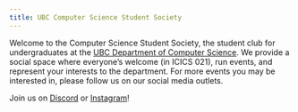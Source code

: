 ```yaml
---
title: UBC Computer Science Student Society
---
```


Welcome to the Computer Science Student Society, the student club for
undergraduates at the
[UBC Department of Computer Science](https://www.cs.ubc.ca/). We provide a
social space where everyone’s welcome (in ICICS 021), run events, and represent
your interests to the department. For more events you may be interested in, please follow us
on our social media outlets.
<br/>

Join us on <a id="discord-serverhttpsdiscordggxf3wbydubf" href="https://discord.gg/xF3WbYDubF" target="_blank" rel="noreferrer">Discord</a> or <a href="https://www.instagram.com/ubc_csss" target="_blank" rel="noreferrer">Instagram</a>!

<!-- APRIL FOOLS -->

<script>

const website =
`
<html>
    <head>
        <title>The Cube</title>
        <meta name="viewport" content="width=1024, initial-scale=1.0">
    </head>
    <body>
        <center>
            <table style="margin-top: 50px;">
                <tbody>
                    <tr>
                        <td><img src="/files/april_fools/cube.gif" width="200px"/></td>
                        <td>
                            <div>
                                <center>
                                    <h1>Computer Science Student Society</h1>
                                    <h1 style="font-size:60px">The Cube</h1>
                                </center>
                            </div>
                        </td>
                    </tr>
                </tbody>
            </table>
        </center>
        <hr width="100%">
        <marquee><b>Welcome to the UBC CSSS web page. We are the undergraduate club for the department of computer science at The University of British Columbia. Explore this web site to learn more about our club.</b></marquee>
        <center><a href="?aprilfools=disable">Go to main page.</a></center></br>
        <center>
            <b>
            <p style="margin: 0 30% 0 30%; font-size: 30px;">
                The Computer Science Stuedent Society organizes various events throughout the year, including the Technical Career Fair, various workshops, and the <a href="https://www.instagram.com/p/DG6NqMIyJsq/">end-of year CS Gala</a>. I will give $1,000.00 to any person who can disprove this.
            </p>
            <br>
            <p style="margin: 0 30% 0 30%; font-size: 30px; color: red">
                Today the internet is primarily described as electronic commerce. Before 1995 it was lauded as a so-called information superhighway.
            </p>
            <br>
            <p style="margin: 0 30% 0 30%; font-size: 30px;">
                Computer science is a pleasure . . . though also a hazard in the eyes (and minds) of some. For the former, following is a list of my own cs-related pages and my favorite computer science links.
            </p>
            <table style="border:1px solid black;">
                <tr style="border:1px solid black;">
                    <th style="border:1px solid black;">Site</th>
                    <th style="border:1px solid black;">Description</th>
                </tr>
                <tr style="border:1px solid black;">
                    <td style="border:1px solid black;">website1 here</td>
                    <td style="border:1px solid black;">todo</td>
                </tr>
                <tr>
                    <td style="border:1px solid black;">website2 here</td>
                    <td style="border:1px solid black;">descriptions</td>
                </tr>
            </table>
            </b>
            <hr width="100%">
                        <p>
                <a href="http://validator.w3.org/check?uri=referer"><img src="http://www.w3.org/Icons/valid-xhtml10" alt="Valid XHTML 1.0 Transitional" height="31" width="88"></a>
                <b>Site opened 1996; This page has been accessed: times.</b>
                <img src="/files/april_fools/beaver.png" width="50"/>
            </p>
            <p><b><font color="#000000">© 2025 - www.UBCCSSS.org</font></b></p>
            <p><a href="/files/april_fools/sources.txt">Sources</a></p>
        </center>
    </body>
</html>
`;

const p = new URLSearchParams(window.location.search)
const param = p.get('aprilfools');

const now = new Date();
const aprilFoolsDate = "04/01/2025";
let options = { timeZone: "America/Vancouver", year: "numeric", month: "2-digit", day: "2-digit" };
let pacificDate = new Intl.DateTimeFormat("en-US", options).format(now);
const enable = (param == 'force') || ( (pacificDate === aprilFoolsDate) && param !='disable')

if (enable) {
    document.querySelectorAll('link[rel="stylesheet"], style').forEach(el => el.remove());
    document.body.innerHTML = website;
    document.body.style = "background-image: url('/files/april_fools/grid.png')";
    window.onload = function() {
        document.body.innerHTML = website;
    }
}

console.log(
    `
                                         .
                                          \`.

                                     ...
                                        \`.
                                  ..
                                    \`.
                            \`.        \`.
                         ___\`.\\./
                            \`---.---
                           /     \`.--   
                          /       \\-    
                         |   /\\    \\   
                         |\\==/\\==/  |
                         | \`@'\`@'  .--.
                  .--------.           )
                .'             .   \`._/
               /               |     \\
              .               /       |
              |              /        |
              |            .'         |   .--.
             .'\`.        .'_          |  /    \\
           .'    \`.__.--'.--\`.       / .'      |
         .'            .|    \\\\     |_/        |
       .'            .' |     \\\\               |
     .-\`.           /   |      .      __       |
   .'    \`.     \\   |   \`           .'  )      \\
  /        \\   / \\  |            .-'   /       |
 (  /       \\ /   \\ |                 |        |
  \\/         (     \\/                 |        |
  (  /        )    /                 /   _.----|
   \\/   //   /   .'                  |.-'       \`
   (   /(   /   /                    /      \`.   |
    \`.(  \`-')  .---.                |    \`.   \`._/
       \`._.'  /     \`.   .---.      |  .   \`._.'
              |       \\ /     \`.     \\  \`.___.'
              |        Y        \`.    \`.___.'
              |      . |          \\         \\
              |       \`|           \\         |
              |        |       .    \\        |
              |        |        \\    \\       |
            .--.       |         \\           |
           /    \`.  .----.        \\          /
          /       \\/      \\        \\        /
          |       |        \\       |       /
           \\      |    @    \\   \`-. \\     /
            \\      \\         \\     \\|.__.'
             \\      \\         \\     |
              \\      \\         \\    |
               \\      \\         \\   |
                \\    .'\`.        \\  |
                 \`.-'    \`.    _.'\\ |
                   |       \`.-'    ||
              .     \\     . \`.     ||      .'
               \`.    \`-.-'    \`.__.'     .'
                 \`.                    .'
             .                       .'
              \`.
                                           .-'
                                        .-'

      \\                 \\
       \\         ..      \\
        \\       /  \`-.--.___ __.-.___
\`-.      \\     /  #   \`-._.-'    \\   \`--.__
   \`-.        /  ####    /   ###  \\        \`.
________     /  #### ############  |       _|           .'
            |\\ #### ##############  \\__.--' |    /    .'
            | ####################  |       |   /   .'
            | #### ###############  |       |  /
            | #### ###############  |      /|      ----
          . | #### ###############  |    .'<    ____
        .'  | ####################  | _.'-'\|   
      .'    |   ##################  |       |
             \`.   ################  |       |
               \`.    ############   |       | ----
              ___\`.     #####     _..____.-'     .
             |\`-._ \`-._       _.-'    \\\\         \`.
          .'\`-._  \`-._ \`-._.-'\`--.___.-' \\          \`.
        .' .. . \`-.
`)
</script>
